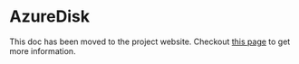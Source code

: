 # AzureDisk

This doc has been moved to the project website. Checkout [this page](http://kubernetes-sigs.github.io/cloud-provider-azure/install/azuredisk/) to get more information.
